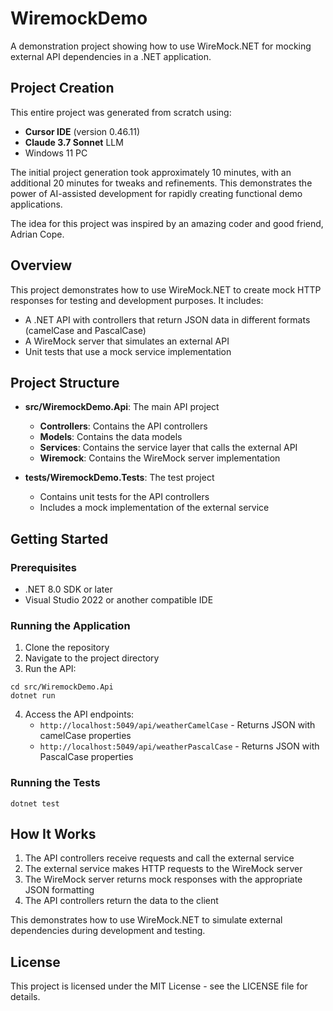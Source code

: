 # WiremockDemo

A demonstration project showing how to use WireMock.NET for mocking external API dependencies in a .NET application.

## Project Creation

This entire project was generated from scratch using:
- **Cursor IDE** (version 0.46.11)
- **Claude 3.7 Sonnet** LLM
- Windows 11 PC

The initial project generation took approximately 10 minutes, with an additional 20 minutes for tweaks and refinements. This demonstrates the power of AI-assisted development for rapidly creating functional demo applications.

The idea for this project was inspired by an amazing coder and good friend, Adrian Cope.

## Overview

This project demonstrates how to use WireMock.NET to create mock HTTP responses for testing and development purposes. It includes:

- A .NET API with controllers that return JSON data in different formats (camelCase and PascalCase)
- A WireMock server that simulates an external API
- Unit tests that use a mock service implementation

## Project Structure

- **src/WiremockDemo.Api**: The main API project
  - **Controllers**: Contains the API controllers
  - **Models**: Contains the data models
  - **Services**: Contains the service layer that calls the external API
  - **Wiremock**: Contains the WireMock server implementation

- **tests/WiremockDemo.Tests**: The test project
  - Contains unit tests for the API controllers
  - Includes a mock implementation of the external service

## Getting Started

### Prerequisites

- .NET 8.0 SDK or later
- Visual Studio 2022 or another compatible IDE

### Running the Application

1. Clone the repository
2. Navigate to the project directory
3. Run the API:

```
cd src/WiremockDemo.Api
dotnet run
```

4. Access the API endpoints:
   - `http://localhost:5049/api/weatherCamelCase` - Returns JSON with camelCase properties
   - `http://localhost:5049/api/weatherPascalCase` - Returns JSON with PascalCase properties

### Running the Tests

```
dotnet test
```

## How It Works

1. The API controllers receive requests and call the external service
2. The external service makes HTTP requests to the WireMock server
3. The WireMock server returns mock responses with the appropriate JSON formatting
4. The API controllers return the data to the client

This demonstrates how to use WireMock.NET to simulate external dependencies during development and testing.

## License

This project is licensed under the MIT License - see the LICENSE file for details. 